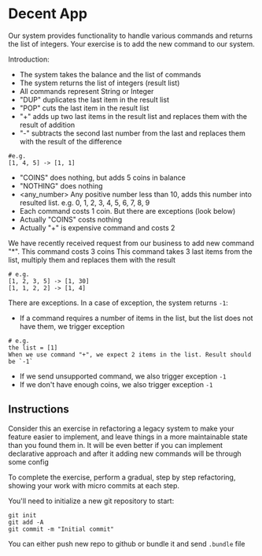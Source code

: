 # Decent App

Our system provides functionality to handle various commands and returns
the list of integers. 
Your exercise is to add the new command to our system.

Introduction:

- The system takes the balance and the list of commands
- The system returns the list of integers (result list)
- All commands represent String or Integer
- "DUP" duplicates the last item in the result list
- "POP" cuts the last item in the result list
- "+" adds up two last items in the result list and replaces them with the
  result of addition
- "-" subtracts the second last number from the last and replaces them
  with the result of the difference
```
#e.g.
[1, 4, 5] -> [1, 1]
```
- "COINS" does nothing, but adds 5 coins in balance
- "NOTHING" does nothing
- <any_number> Any positive number less than 10, adds this number into 
  resulted list. e.g. 0, 1, 2, 3, 4, 5, 6, 7, 8, 9
- Each command costs 1 coin. But there are exceptions (look below)
- Actually "COINS" costs nothing
- Actually "+" is expensive command and costs 2

We have recently received request from our business to add new command "*".
This command costs 3 coins
This command takes 3 last items from the list, multiply them and replaces 
them with the result
```
# e.g.
[1, 2, 3, 5] -> [1, 30]
[1, 1, 2, 2] -> [1, 4]
```

There are exceptions. In a case of exception, the system returns `-1`:
- If a command requires a number of items in the list, but the list does
  not have them, we trigger exception
```
# e.g.
the list = [1]
When we use command "+", we expect 2 items in the list. Result should be `-1`
```
- If we send unsupported command, we also trigger exception `-1`
- If we don't have enough coins, we also trigger exception `-1`

## Instructions

Consider this an exercise in refactoring a legacy system to make your
feature easier to implement, and leave things in a more maintainable
state than you found them in. It will be even better if you can implement declarative
approach and after it adding new commands will be through some config

To complete the exercise, perform a gradual, step by step
refactoring, showing your work with micro commits at each step.

You'll need to initialize a new git repository to start:

```
git init
git add -A
git commit -m "Initial commit"
```

You can either push new repo to github or bundle it and send `.bundle` file
